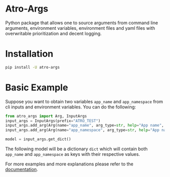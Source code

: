 <!--intro-start-->

# Atro-Args

Python package that allows one to source arguments from command line arguments, environment variables, environment files and yaml files with overwritable prioritization and decent logging.

# Installation

```bash
pip install -U atro-args
```

# Basic Example

Suppose you want to obtain two variables `app_name` and `app_namespace` from cli inputs and environment variables. You can do the following:

```python
from atro_args import Arg, InputArgs
input_args = InputArgs(prefix="ATRO_TEST")
input_args.add_arg(Arg(name="app_name", arg_type=str, help="App name", required=True))
input_args.add_arg(Arg(name="app_namespace", arg_type=str, help="App name", required=True))

model = input_args.get_dict()
```


The following model will be a dictionary `dict` which will contain both `app_name` and `app_namespace` as keys with their respective values.

<!--intro-end-->

For more examples and more explanations please refer to the [documentation](https://args.atro.xyz/).


